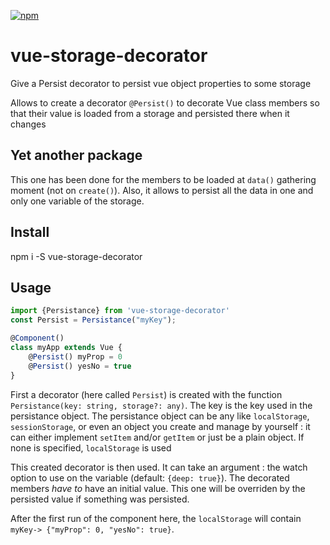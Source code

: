 [![npm](https://img.shields.io/npm/v/vue-storage-decorator.svg)](https://www.npmjs.com/package/vue-storage-decorator)

# vue-storage-decorator
Give a Persist decorator to persist vue object properties to some storage

Allows to create a decorator `@Persist()` to decorate Vue class members so that their value is loaded from a storage and persisted there when it changes

## Yet another package

This one has been done for the members to be loaded at `data()` gathering moment (not on `create()`). Also, it allows to persist all the data in one and only one variable of the storage.

## Install

npm i -S vue-storage-decorator

## Usage

```typescript
import {Persistance} from 'vue-storage-decorator'
const Persist = Persistance("myKey");

@Component()
class myApp extends Vue {
	@Persist() myProp = 0
	@Persist() yesNo = true
}
```

First a decorator (here called `Persist`) is created with the function `Persistance(key: string, storage?: any)`.
The key is the key used in the persistance object. The persistance object can be any like `localStorage`, `sessionStorage`, or even an object you create and manage by yourself : it can either implement `setItem` and/or `getItem` or just be a plain object. If none is specified, `localStorage` is used

This created decorator is then used. It can take an argument : the watch option to use on the variable (default: `{deep: true}`).
The decorated members *have to* have an initial value. This one will be overriden by the persisted value if something was persisted.

After the first run of the component here, the `localStorage` will contain `myKey-> {"myProp": 0, "yesNo": true}`.